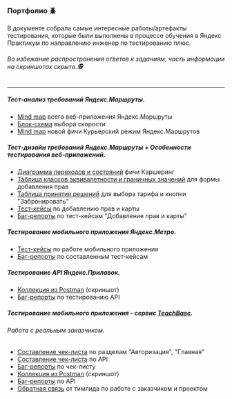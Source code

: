 ### Портфолио 🪲

В документе собрала самые интересные работы/артефакты тестирования, которые были выполнены в процессе обучения в Яндекс Практикум по направлению инженер по тестированию плюс.
###### Во избежание распространения ответов к заданиям, часть информации на скриншотах скрыта.🕵
------------
##### Тест-анализ требований Яндекс.Маршруты.
- [Mind map](https://github.com/snowylessy/snowylessy/blob/main/portfolio/mindmap_ya_marshrut.png) всего веб-приложения Яндекс.Маршруты
- [Блок-схема](https://github.com/snowylessy/snowylessy/blob/main/portfolio/blok_shema_speed.png) выбора скорости
- [Mind map](https://github.com/snowylessy/snowylessy/blob/main/portfolio/courier_ya_marshrut.png) новой фичи Курьерский режим Яндекс.Маршрутов

##### Тест-дизайн требований Яндекс.Маршруты + Особенности тестирования веб-приложений.
- [Диаграмма переходов и состояний](https://github.com/snowylessy/snowylessy/blob/main/portfolio/perehodi_and_sostoyaniya_car.png) фичи Каршеринг
- [Таблица классов эквивалетности и граничных значений](https://github.com/snowylessy/snowylessy/blob/main/portfolio/ce_and_gz_name.png) для формы добавления прав
- [Таблица принятия решений](https://github.com/snowylessy/snowylessy/blob/main/portfolio/prinyatie_reshenii.png) для выбора тарифа и кнопки "Забронировать"
- [Тест-кейсы](https://github.com/snowylessy/snowylessy/blob/main/portfolio/add_pay_and_prava.png) по добавлению прав и карты
- [Баг-репорты](https://github.com/snowylessy/snowylessy/blob/main/portfolio/bug_report_prava.png) по тест-кейсам "Добавление прав и карты"

##### Тестирование мобильного приложения Яндекс.Метро.
- [Тест-кейсы](https://github.com/snowylessy/snowylessy/blob/main/portfolio/mod_test_case.png) по работе мобильного приложения
- [Баг-репорты](https://github.com/snowylessy/snowylessy/blob/main/portfolio/bug_report_mob.png) по составленным тест-кейсам

##### Тестирование API Яндекс.Прилавок.
- [Коллекция из Postman](https://github.com/snowylessy/snowylessy/blob/main/portfolio/api_ya_pril.png) (скриншот)
- [Баг-репорты](https://github.com/snowylessy/snowylessy/blob/main/portfolio/bug_report_api_pril.png) по тестированию API

##### Тестирование мобильного приложения - сервис [TeachBase](https://teachbase.ru/).
###### Работа с реальным заказчиком.
-  [Составление чек-листа](https://github.com/snowylessy/snowylessy/blob/main/portfolio/check_list.xlsx) по разделам "Авторизация", "Главная"
-  [Составление чек-листа](https://github.com/snowylessy/snowylessy/blob/main/portfolio/check_list_api.png) по API
-  [Баг-репорты](https://github.com/snowylessy/snowylessy/blob/main/portfolio/bug_report_tb.png) по чек-листу
-  [Коллекция из Postman](https://github.com/snowylessy/snowylessy/blob/main/portfolio/api_tb_coll.png) (скриншот)
-  [Баг-репорты](https://github.com/snowylessy/snowylessy/blob/main/portfolio/bug_repot_api_tb.png) по API
-  [Обратная связь](https://github.com/snowylessy/snowylessy/blob/main/portfolio/feedback.png) от тимлида по работе с заказчиком и проектом

